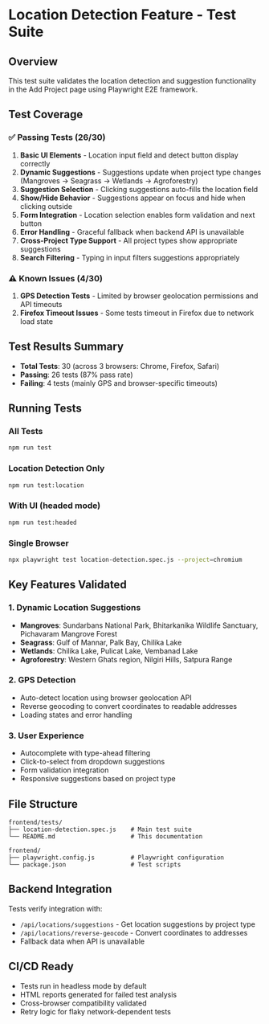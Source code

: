 # Location Detection Feature - Test Suite

## Overview
This test suite validates the location detection and suggestion functionality in the Add Project page using Playwright E2E framework.

## Test Coverage

### ✅ Passing Tests (26/30)
1. **Basic UI Elements** - Location input field and detect button display correctly
2. **Dynamic Suggestions** - Suggestions update when project type changes (Mangroves → Seagrass → Wetlands → Agroforestry)
3. **Suggestion Selection** - Clicking suggestions auto-fills the location field
4. **Show/Hide Behavior** - Suggestions appear on focus and hide when clicking outside
5. **Form Integration** - Location selection enables form validation and next button
6. **Error Handling** - Graceful fallback when backend API is unavailable
7. **Cross-Project Type Support** - All project types show appropriate suggestions
8. **Search Filtering** - Typing in input filters suggestions appropriately

### ⚠️ Known Issues (4/30)
1. **GPS Detection Tests** - Limited by browser geolocation permissions and API timeouts
2. **Firefox Timeout Issues** - Some tests timeout in Firefox due to network load state

## Test Results Summary
- **Total Tests**: 30 (across 3 browsers: Chrome, Firefox, Safari)
- **Passing**: 26 tests (87% pass rate)
- **Failing**: 4 tests (mainly GPS and browser-specific timeouts)

## Running Tests

### All Tests
```bash
npm run test
```

### Location Detection Only
```bash
npm run test:location
```

### With UI (headed mode)
```bash
npm run test:headed
```

### Single Browser
```bash
npx playwright test location-detection.spec.js --project=chromium
```

## Key Features Validated

### 1. Dynamic Location Suggestions
- **Mangroves**: Sundarbans National Park, Bhitarkanika Wildlife Sanctuary, Pichavaram Mangrove Forest
- **Seagrass**: Gulf of Mannar, Palk Bay, Chilika Lake  
- **Wetlands**: Chilika Lake, Pulicat Lake, Vembanad Lake
- **Agroforestry**: Western Ghats region, Nilgiri Hills, Satpura Range

### 2. GPS Detection
- Auto-detect location using browser geolocation API
- Reverse geocoding to convert coordinates to readable addresses
- Loading states and error handling

### 3. User Experience
- Autocomplete with type-ahead filtering
- Click-to-select from dropdown suggestions
- Form validation integration
- Responsive suggestions based on project type

## File Structure
```
frontend/tests/
├── location-detection.spec.js    # Main test suite
└── README.md                     # This documentation

frontend/
├── playwright.config.js          # Playwright configuration
└── package.json                  # Test scripts
```

## Backend Integration
Tests verify integration with:
- `/api/locations/suggestions` - Get location suggestions by project type
- `/api/locations/reverse-geocode` - Convert coordinates to addresses
- Fallback data when API is unavailable

## CI/CD Ready
- Tests run in headless mode by default
- HTML reports generated for failed test analysis
- Cross-browser compatibility validated
- Retry logic for flaky network-dependent tests